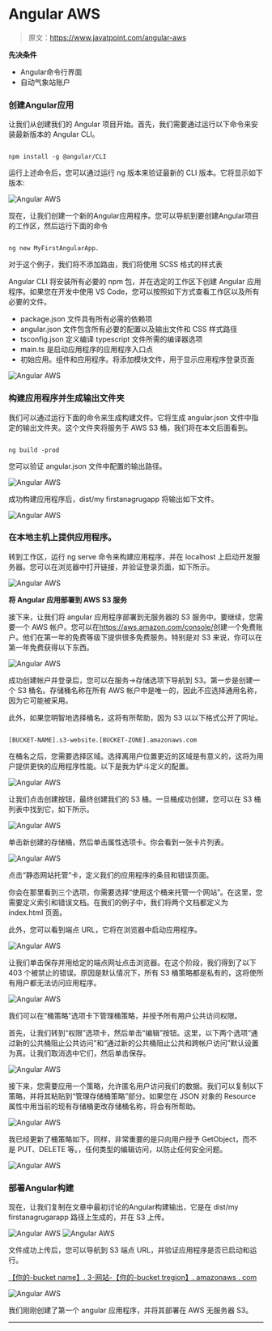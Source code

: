 # Angular AWS

> 原文：<https://www.javatpoint.com/angular-aws>

**先决条件**

*   Angular命令行界面
*   自动气象站账户

### 创建Angular应用

让我们从创建我们的 Angular 项目开始。首先，我们需要通过运行以下命令来安装最新版本的 Angular CLI。

```

npm install -g @angular/CLI

```

运行上述命令后，您可以通过运行 ng 版本来验证最新的 CLI 版本。它将显示如下版本:

![Angular AWS](img/01762a6fa634276707072150d06e5d7f.png)

现在，让我们创建一个新的Angular应用程序。您可以导航到要创建Angular项目的工作区，然后运行下面的命令

```

ng new MyFirstAngularApp.

```

对于这个例子，我们将不添加路由，我们将使用 SCSS 格式的样式表

Angular CLI 将安装所有必要的 npm 包，并在选定的工作区下创建 Angular 应用程序。如果您在开发中使用 VS Code，您可以按照如下方式查看工作区以及所有必要的文件。

*   package.json 文件具有所有必需的依赖项
*   angular.json 文件包含所有必要的配置以及输出文件和 CSS 样式路径
*   tsconfig.json 定义编译 typescript 文件所需的编译器选项
*   main.ts 是启动应用程序的应用程序入口点
*   初始应用。组件和应用程序。将添加模块文件，用于显示应用程序登录页面

![Angular AWS](img/b7d2902a678d1ae3d34dc1199514d19a.png)

### 构建应用程序并生成输出文件夹

我们可以通过运行下面的命令来生成构建文件。它将生成 angular.json 文件中指定的输出文件夹。这个文件夹将服务于 AWS S3 桶，我们将在本文后面看到。

```

ng build -prod

```

您可以验证 angular.json 文件中配置的输出路径。

![Angular AWS](img/9f01348af0aad7c15e1853f03b6e5802.png)

成功构建应用程序后，dist/my firstanagrugapp 将输出如下文件。

![Angular AWS](img/5f348cbbae435b29f9ac61e74974a228.png)

### 在本地主机上提供应用程序。

转到工作区，运行 ng serve 命令来构建应用程序，并在 localhost 上启动开发服务器。您可以在浏览器中打开链接，并验证登录页面，如下所示。

![Angular AWS](img/2da97cc3a6c9ef7a65662ed2008a26bf.png)

**将 Angular 应用部署到 AWS S3 服务**

接下来，让我们将 angular 应用程序部署到无服务器的 S3 服务中。要继续，您需要一个 AWS 帐户。您可以在<u>https://aws.amazon.com/console/</u>创建一个免费账户。他们在第一年的免费等级下提供很多免费服务。特别是对 S3 来说，你可以在第一年免费获得以下东西。

![Angular AWS](img/33f011bc50ea655c8fc3d6599aca87d6.png)

成功创建帐户并登录后，您可以在服务->存储选项下导航到 S3。第一步是创建一个 S3 桶名。存储桶名称在所有 AWS 帐户中是唯一的，因此不应选择通用名称，因为它可能被采用。

此外，如果您明智地选择桶名，这将有所帮助，因为 S3 以以下格式公开了网址。

```

[BUCKET-NAME].s3-website.[BUCKET-ZONE].amazonaws.com

```

在桶名之后，您需要选择区域。选择离用户位置更近的区域是有意义的，这将为用户提供更快的应用程序性能。以下是我为铲斗定义的配置。

![Angular AWS](img/c5f568e5e24261d591408075c164bd70.png)

让我们点击创建按钮，最终创建我们的 S3 桶。一旦桶成功创建，您可以在 S3 桶列表中找到它，如下所示。

![Angular AWS](img/4ef22b8a5429f1f97a639d01f7847474.png)

单击新创建的存储桶，然后单击属性选项卡。你会看到一张卡片列表。

![Angular AWS](img/aa9c922e76a9bbd88fbcefea97353556.png)

点击“静态网站托管”卡，定义我们的应用程序的条目和错误页面。

你会在那里看到三个选项，你需要选择“使用这个桶来托管一个网站”。在这里，您需要定义索引和错误文档。在我们的例子中，我们将两个文档都定义为 index.html 页面。

此外，您可以看到端点 URL，它将在浏览器中启动应用程序。

![Angular AWS](img/54883452bd1ce5815cd205fb76cddfdf.png)

让我们单击保存并用给定的端点网址点击浏览器。在这个阶段，我们得到了以下 403 个被禁止的错误。原因是默认情况下，所有 S3 桶策略都是私有的，这将使所有用户都无法访问应用程序。

![Angular AWS](img/604341d96347bf10dd1d724aaae52c3b.png)

我们可以在“桶策略”选项卡下管理桶策略，并授予所有用户公共访问权限。

首先，让我们转到“权限”选项卡，然后单击“编辑”按钮。这里，以下两个选项“通过新的公共桶阻止公共访问”和“通过新的公共桶阻止公共和跨帐户访问”默认设置为真。让我们取消选中它们，然后单击保存。

![Angular AWS](img/3a795d1c067f2b3abbbabecb8196bedd.png)

接下来，您需要应用一个策略，允许匿名用户访问我们的数据。我们可以复制以下策略，并将其粘贴到“管理存储桶策略”部分。如果您在 JSON 对象的 Resource 属性中用当前的现有存储桶更改存储桶名称，将会有所帮助。

![Angular AWS](img/448aad2978550bf520bb6f928470799e.png)

我已经更新了桶策略如下。同样，非常重要的是只向用户授予 GetObject，而不是 PUT、DELETE 等。，任何类型的编辑访问，以防止任何安全问题。

![Angular AWS](img/869a58cc5c2b2d012f07a3781a9f056f.png)

### 部署Angular构建

现在，让我们复制在文章中最初讨论的Angular构建输出，它是在 dist/my firstanagrugarapp 路径上生成的，并在 S3 上传。

![Angular AWS](img/ca420e9ba18c7f89bee8e21d639f135d.png) ![Angular AWS](img/7fb30de81ff7461176be167d5ea95b68.png)

文件成功上传后，您可以导航到 S3 端点 URL，并验证应用程序是否已启动和运行。

<u>【你的-bucket name】. 3-网站-【你的-bucket tregion】. amazonaws . com</u>

![Angular AWS](img/0eef76aa1ec6051582c4c4682ade30e3.png)

我们刚刚创建了第一个 angular 应用程序，并将其部署在 AWS 无服务器 S3。

* * *